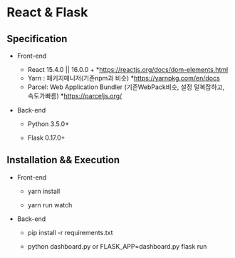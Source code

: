 # React & Flask

## Specification


* Front-end

    *   React 15.4.0 || 16.0.0 +   *https://reactjs.org/docs/dom-elements.html
    *   Yarn : 패키지매니저(기존npm과 비슷)   *https://yarnpkg.com/en/docs
    *   Parcel: Web Application Bundler (기존WebPack비슷, 설정 덜복잡하고, 속도가빠름)  *https://parceljs.org/

* Back-end

    * Python 3.5.0+

    * Flask 0.17.0+

## Installation && Execution

* Front-end

    * yarn install

    * yarn run watch

* Back-end

    * pip install -r requirements.txt

    * python dashboard.py or FLASK_APP=dashboard.py flask run
